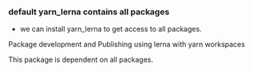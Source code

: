 ### default yarn_lerna contains all packages

* we can install yarn_lerna to get access to all packages.

Package development and Publishing using lerna with yarn workspaces  

This package is dependent on all packages.
